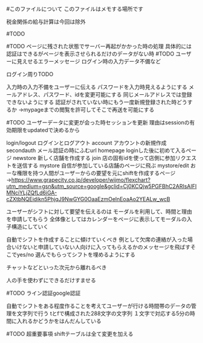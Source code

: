 #このファイルについて
このファイルはメモする場所です

税金関係の給与計算は今回は除外

#TODO

#TODO ページに残された状態でサーバー再起がかかった時の処理
具体的には認証はできるがページを表示させられるだけのデータがない時
#TODO ユーザーに見えせるエラーメッセージ
ログイン時の入力データ不備など


ログイン周りTODO

入力時の入力不備をユーザーに伝える
パスワードを入力時見えるようにする
メールアドレス、パスワード、idを変更可能にする
同じメールアドレスでは登録できないようにする
認証がされていない時にもう一度新規登録された時どうするか
→mypageまでの閲覧を許可してそこで再送を可能にする

#TODO ユーザーデータに変更が会った時セッションを更新
理由はsessionの有効期限をupdatedで決めるから


login/logout ログインとログアウト
account アカウントの新規作成
secondauth メール認証の時にふむurl
homepage loginした後に初めて入るページ
newstore 新しく店舗を作成する
join 店の固有idを使って店側に参加リクエストを送信する
mystore 自信が参加している店舗のページに飛ぶ
mystore/edit おーな権限を持つ人間がユーザーからの要望を元にshiftを作成するページ
→https://www.grapecity.co.jp/developer/wijmo/flexchart?utm_medium=gsn&utm_source=google&gclid=Cj0KCQjw5PGFBhC2ARIsAIFIMNciYLjZQfLd6iGA-cZXtbNQEidikn5PhjqJ9NwGYG0OaaEzmOelnEoaAo2YEALw_wcB

ユーザーがシフトに対して要望を伝えるのは
モーダルを利用して、時間と理由を申請してもらう
全体像としてはカレンダーをページに表示してモーダルの入子構造にしていく

自動でシフトを作成することに傾けていくべき
例として欠席の連絡が入った場合いけないと申請していない人向けに入ってもらえるかのメッセージを飛ばすそこでyes/no 選んでもらってシフトを埋めるようにする

チャットなどといった次元から離れるべき

人の手を使わずにできるだけすませる


#TODO ライン認証google認証


自動でシフトをある程度作ることを考えてユーザーが行ける時間帯のデータの管理を文字列で行う
tとfで構成された288文字の文字列
１文字で対応する5分の時間に入れるかどうかをはんだんしている

#TODO 超重要事項
shiftテーブルは全て変更を加える

